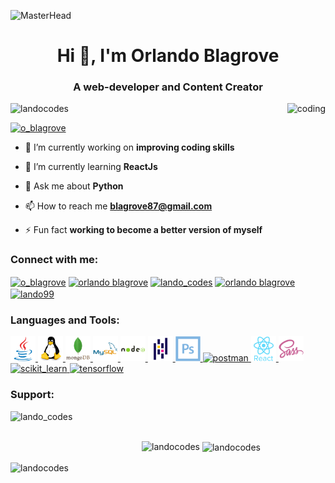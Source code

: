 ![MasterHead](https://i.pinimg.com/originals/de/db/d3/dedbd35fd523ad115ef6af9fd1b82a00.gif
)
<h1 align="center">Hi 👋, I'm Orlando Blagrove</h1>
<h3 align="center">A web-developer and Content Creator</h3>
<img align='right' alt='coding' src='https://miro.medium.com/max/1400/1*VMmvImch6VU5pc2VktY1uw.gif'>

<p align="left"> <img src="https://komarev.com/ghpvc/?username=landocodes&label=Profile%20views&color=0e75b6&style=flat" alt="landocodes" /> </p>

<p align="left"> <a href="https://twitter.com/OrlandoBlagrove" target="blank"><img src="https://img.shields.io/twitter/follow/o_blagrove?logo=twitter&style=for-the-badge" alt="o_blagrove" /></a> </p>

- 🔭 I’m currently working on **improving coding skills**

- 🌱 I’m currently learning **ReactJs**

- 💬 Ask me about **Python**

- 📫 How to reach me **blagrove87@gmail.com**

- ⚡ Fun fact **working to become a better version of myself**

<h3 align="left">Connect with me:</h3>
<p align="left">
<a href="https://twitter.com/OrlandoBlagrove" target="blank"><img align="center" src="https://raw.githubusercontent.com/rahuldkjain/github-profile-readme-generator/master/src/images/icons/Social/twitter.svg" alt="o_blagrove" height="30" width="40" /></a>
<a href="https://linkedin.com/in/orlando blagrove" target="blank"><img align="center" src="https://raw.githubusercontent.com/rahuldkjain/github-profile-readme-generator/master/src/images/icons/Social/linked-in-alt.svg" alt="orlando blagrove" height="30" width="40" /></a>
<a href="https://instagram.com/lando_codes" target="blank"><img align="center" src="https://raw.githubusercontent.com/rahuldkjain/github-profile-readme-generator/master/src/images/icons/Social/instagram.svg" alt="lando_codes" height="30" width="40" /></a>
</a>
<a href="https://www.youtube.com/channel/UCBPrazlBFMjdrVmUDHDx-Lg" target="blank"><img align="center" src="https://raw.githubusercontent.com/rahuldkjain/github-profile-readme-generator/master/src/images/icons/Social/youtube.svg" alt="orlando blagrove" height="30" width="40" /></a>
<a href="https://www.hackerrank.com/lando99" target="blank"><img align="center" src="https://raw.githubusercontent.com/rahuldkjain/github-profile-readme-generator/master/src/images/icons/Social/hackerrank.svg" alt="lando99" height="30" width="40" /></a>
</p>

<h3 align="left">Languages and Tools:</h3>
 <a href="https://www.java.com" target="_blank" rel="noreferrer"> <img src="https://raw.githubusercontent.com/devicons/devicon/master/icons/java/java-original.svg" alt="java" width="40" height="40"/> </a>  <a href="https://www.linux.org/" target="_blank" rel="noreferrer"> <img src="https://raw.githubusercontent.com/devicons/devicon/master/icons/linux/linux-original.svg" alt="linux" width="40" height="40"/> </a>  <a href="https://www.mongodb.com/" target="_blank" rel="noreferrer"> <img src="https://raw.githubusercontent.com/devicons/devicon/master/icons/mongodb/mongodb-original-wordmark.svg" alt="mongodb" width="40" height="40"/> </a> <a href="https://www.mysql.com/" target="_blank" rel="noreferrer"> <img src="https://raw.githubusercontent.com/devicons/devicon/master/icons/mysql/mysql-original-wordmark.svg" alt="mysql" width="40" height="40"/> </a> <a href="https://nodejs.org" target="_blank" rel="noreferrer"> <img src="https://raw.githubusercontent.com/devicons/devicon/master/icons/nodejs/nodejs-original-wordmark.svg" alt="nodejs" width="40" height="40"/> </a> <a href="https://pandas.pydata.org/" target="_blank" rel="noreferrer"> <img src="https://raw.githubusercontent.com/devicons/devicon/2ae2a900d2f041da66e950e4d48052658d850630/icons/pandas/pandas-original.svg" alt="pandas" width="40" height="40"/> </a> <a href="https://www.photoshop.com/en" target="_blank" rel="noreferrer"> <img src="https://raw.githubusercontent.com/devicons/devicon/master/icons/photoshop/photoshop-line.svg" alt="photoshop" width="40" height="40"/> </a>  <a href="https://postman.com" target="_blank" rel="noreferrer"> <img src="https://www.vectorlogo.zone/logos/getpostman/getpostman-icon.svg" alt="postman" width="40" height="40"/> </a>  <a href="https://reactjs.org/" target="_blank" rel="noreferrer"> <img src="https://raw.githubusercontent.com/devicons/devicon/master/icons/react/react-original-wordmark.svg" alt="react" width="40" height="40"/> </a> <a href="https://sass-lang.com" target="_blank" rel="noreferrer"> <img src="https://raw.githubusercontent.com/devicons/devicon/master/icons/sass/sass-original.svg" alt="sass" width="40" height="40"/> </a> <a href="https://scikit-learn.org/" target="_blank" rel="noreferrer"> <img src="https://upload.wikimedia.org/wikipedia/commons/0/05/Scikit_learn_logo_small.svg" alt="scikit_learn" width="40" height="40"/> </a> <a href="https://www.tensorflow.org" target="_blank" rel="noreferrer"> <img src="https://www.vectorlogo.zone/logos/tensorflow/tensorflow-icon.svg" alt="tensorflow" width="40" height="40"/> </a> </p>

<h3 align="left">Support:</h3>
<p><a href="https://ko-fi.com/lando_codes"> <img align="left" src="https://cdn.ko-fi.com/cdn/kofi3.png?v=3" height="50" width="210" alt="lando_codes" /></a></p><br><br>

<p><img align="left" src="https://github-readme-stats.vercel.app/api/top-langs?username=landocodes&show_icons=true&theme=tokyonight&locale=en&layout=compact" alt="landocodes" /></p>

<p>&nbsp;<img align="center" src="https://github-readme-stats.vercel.app/api?username=landocodes&show_icons=true&theme=tokyonight&bg_color=000000&locale=en" alt="landocodes" /></p>

<p><img align="center" src="https://github-readme-streak-stats.herokuapp.com/?user=landocodes&" alt="landocodes" /></p>


